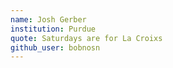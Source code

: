 ```yaml
---
name: Josh Gerber
institution: Purdue
quote: Saturdays are for La Croixs
github_user: bobnosn
---
```

